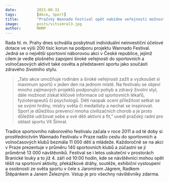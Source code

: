 ```yaml
---
date:         2021-08-31
tags:         [Akce, Sport]
title:        "Pražský Wannado Festival opět nabídne veřejnosti možnost vyzkoušet si nové sporty a udělat něco pro své zdraví"
image: 	      posts/vitsimral3.jpg
author:       MHMP
---
```


Rada hl. m. Prahy dnes schválila poskytnutí individuální neinvestiční účelové dotace ve výši 200 tisíc korun na podporu projektu Wannado Festival. Jedná se o největší sportovní náborovou akci v České republice, jejímž cílem je vedle plošného zapojení široké veřejnosti do sportovních a volnočasových aktivit také osvěta a představení sportu jako součásti zdravého životního stylu.

> „Tato akce umožňuje rodinám a široké veřejnosti zažít a vyzkoušet si maximum sportů v jeden den na jednom místě. Na festivalu se objeví mnoho zajímavých projektů podporující pohyb a zdravý životní styl, dále možnost získat klíčové informace od sportovních lékařů, fyzioterapeutů či psychologů. Děti naopak ocení příležitost setkat se se svými hrdiny, mistry světa či medailisty a nechat se inspirovat. Sport je důležitou prevencí mnoha civilizačních chorob a je proto důležité udržovat sebe a své děti aktivní a fit,” uvedl pražský radní pro oblast sportu Vít Šimral.

Tradice sportovního náborového festivalu začala v roce 2011 a od té doby si prostřednictvím Wannado Festivalu v Praze našlo cestu do sportovních a volnočasových klubů bezmála 11 000 dětí a mládeže. Každoročně se na akci v Praze prezentuje v průměru 140 sportovních klubů a zúčastní se jí průměrně 13 000 návštěvníků. Festival se i letos uskuteční v prostorách Branické louky a to již 4. září od 10:00 hodin, kde se návštěvníci mohou opět těšit na sportovní aktivity, překážkové dráhy, soutěže, exhibiční vystoupení a osobnosti ze světa sportu v čele s Jaromírem Jágrem, Radkem Štěpánkem a Janem Železným. Vstup je pro všechny návštěvníky zdarma.
